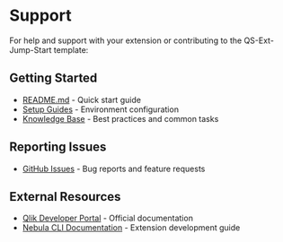 # Support

For help and support with your extension or contributing to the QS-Ext-Jump-Start template:

## Getting Started

- [README.md](../README.md) - Quick start guide
- [Setup Guides](../docs/) - Environment configuration
- [Knowledge Base](../KNOWLEDGE_BASE.md) - Best practices and common tasks

## Reporting Issues

- [GitHub Issues](https://github.com/QlikSenseStudios/qs-ext-jump-start/issues) - Bug reports and feature requests

## External Resources

- [Qlik Developer Portal](https://qlik.dev/) - Official documentation
- [Nebula CLI Documentation](https://qlik.dev/extend/) - Extension development guide
